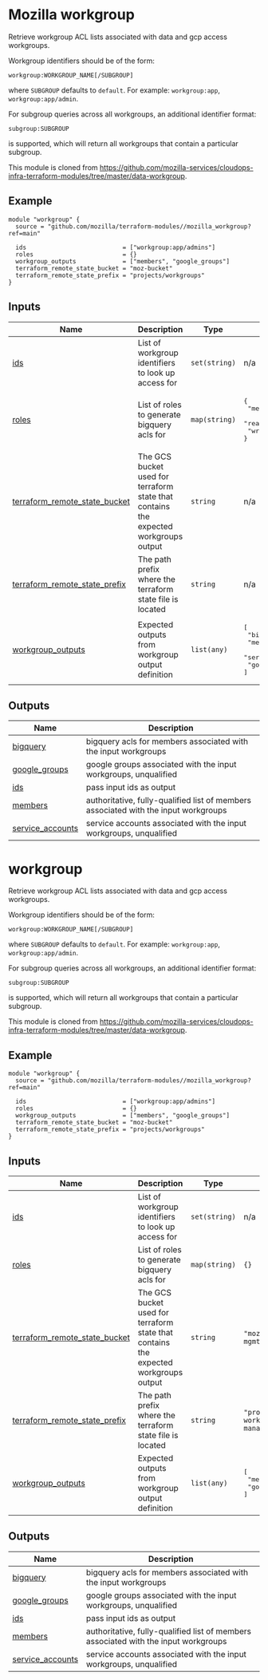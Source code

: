 # Mozilla workgroup
Retrieve workgroup ACL lists associated with data and gcp access workgroups.

Workgroup identifiers should be of the form:

```
workgroup:WORKGROUP_NAME[/SUBGROUP]
```

where `SUBGROUP` defaults to `default`. For example: `workgroup:app`, `workgroup:app/admin`.

For subgroup queries across all workgroups, an additional identifier format:

```
subgroup:SUBGROUP
```

is supported, which will return all workgroups that contain a particular subgroup.

This module is cloned from https://github.com/mozilla-services/cloudops-infra-terraform-modules/tree/master/data-workgroup.
## Example
```hcl
module "workgroup" {
  source = "github.com/mozilla/terraform-modules//mozilla_workgroup?ref=main"

  ids                           = ["workgroup:app/admins"]
  roles                         = {}
  workgroup_outputs             = ["members", "google_groups"]
  terraform_remote_state_bucket = "moz-bucket"
  terraform_remote_state_prefix = "projects/workgroups"
}
```
## Inputs

| Name | Description | Type | Default | Required |
|------|-------------|------|---------|:--------:|
| <a name="input_ids"></a> [ids](#input\_ids) | List of workgroup identifiers to look up access for | `set(string)` | n/a | yes |
| <a name="input_roles"></a> [roles](#input\_roles) | List of roles to generate bigquery acls for | `map(string)` | <pre>{<br>  "metadata_viewer": "roles/bigquery.metadataViewer",<br>  "read": "READER",<br>  "write": "WRITER"<br>}</pre> | no |
| <a name="input_terraform_remote_state_bucket"></a> [terraform\_remote\_state\_bucket](#input\_terraform\_remote\_state\_bucket) | The GCS bucket used for terraform state that contains the expected workgroups output | `string` | n/a | yes |
| <a name="input_terraform_remote_state_prefix"></a> [terraform\_remote\_state\_prefix](#input\_terraform\_remote\_state\_prefix) | The path prefix where the terraform state file is located | `string` | n/a | yes |
| <a name="input_workgroup_outputs"></a> [workgroup\_outputs](#input\_workgroup\_outputs) | Expected outputs from workgroup output definition | `list(any)` | <pre>[<br>  "bigquery_acls",<br>  "members",<br>  "service_accounts",<br>  "google_groups"<br>]</pre> | no |
## Outputs

| Name | Description |
|------|-------------|
| <a name="output_bigquery"></a> [bigquery](#output\_bigquery) | bigquery acls for members associated with the input workgroups |
| <a name="output_google_groups"></a> [google\_groups](#output\_google\_groups) | google groups associated with the input workgroups, unqualified |
| <a name="output_ids"></a> [ids](#output\_ids) | pass input ids as output |
| <a name="output_members"></a> [members](#output\_members) | authoritative, fully-qualified list of members associated with the input workgroups |
| <a name="output_service_accounts"></a> [service\_accounts](#output\_service\_accounts) | service accounts associated with the input workgroups, unqualified |

<!-- BEGIN_TF_DOCS -->
# workgroup
Retrieve workgroup ACL lists associated with data and gcp access workgroups.

Workgroup identifiers should be of the form:

```
workgroup:WORKGROUP_NAME[/SUBGROUP]
```

where `SUBGROUP` defaults to `default`. For example: `workgroup:app`, `workgroup:app/admin`.

For subgroup queries across all workgroups, an additional identifier format:

```
subgroup:SUBGROUP
```

is supported, which will return all workgroups that contain a particular subgroup.

This module is cloned from https://github.com/mozilla-services/cloudops-infra-terraform-modules/tree/master/data-workgroup.
## Example
```hcl
module "workgroup" {
  source = "github.com/mozilla/terraform-modules//mozilla_workgroup?ref=main"

  ids                           = ["workgroup:app/admins"]
  roles                         = {}
  workgroup_outputs             = ["members", "google_groups"]
  terraform_remote_state_bucket = "moz-bucket"
  terraform_remote_state_prefix = "projects/workgroups"
}
```
## Inputs

| Name | Description | Type | Default | Required |
|------|-------------|------|---------|:--------:|
| <a name="input_ids"></a> [ids](#input\_ids) | List of workgroup identifiers to look up access for | `set(string)` | n/a | yes |
| <a name="input_roles"></a> [roles](#input\_roles) | List of roles to generate bigquery acls for | `map(string)` | `{}` | no |
| <a name="input_terraform_remote_state_bucket"></a> [terraform\_remote\_state\_bucket](#input\_terraform\_remote\_state\_bucket) | The GCS bucket used for terraform state that contains the expected workgroups output | `string` | `"moz-fx-platform-mgmt-global-tf"` | no |
| <a name="input_terraform_remote_state_prefix"></a> [terraform\_remote\_state\_prefix](#input\_terraform\_remote\_state\_prefix) | The path prefix where the terraform state file is located | `string` | `"projects/google-workspace-management"` | no |
| <a name="input_workgroup_outputs"></a> [workgroup\_outputs](#input\_workgroup\_outputs) | Expected outputs from workgroup output definition | `list(any)` | <pre>[<br/>  "members",<br/>  "google_groups"<br/>]</pre> | no |
## Outputs

| Name | Description |
|------|-------------|
| <a name="output_bigquery"></a> [bigquery](#output\_bigquery) | bigquery acls for members associated with the input workgroups |
| <a name="output_google_groups"></a> [google\_groups](#output\_google\_groups) | google groups associated with the input workgroups, unqualified |
| <a name="output_ids"></a> [ids](#output\_ids) | pass input ids as output |
| <a name="output_members"></a> [members](#output\_members) | authoritative, fully-qualified list of members associated with the input workgroups |
| <a name="output_service_accounts"></a> [service\_accounts](#output\_service\_accounts) | service accounts associated with the input workgroups, unqualified |
<!-- END_TF_DOCS -->